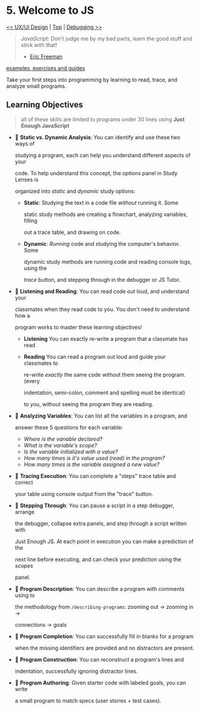 # 5. Welcome to JS

[&lt;&lt; UX/UI Design](../ux-ui-design/) \| [Top](../) \| [Debugging &gt;&gt;](../debugging.md)

> _JavaScript_: Don't judge me by my bad parts, learn the good stuff and stick with that!
>
> * [Eric Freeman](https://www.oreilly.com/library/view/head-first-javascript/9781449340124/ch01.html)

[examples, exercises and guides](https://github.com/HackYourFutureBelgium/welcome-to-js)

Take your first steps into programming by learning to read, trace, and analyze small programs.

## Learning Objectives

> all of these skills are limited to programs under 30 lines using **Just Enough JavaScript**

* 🥚 **Static vs. Dynamic Analysis**: You can identify and use these two ways of

  studying a program, each can help you understand different aspects of your

  code. To help understand this concept, the _options_ panel in Study Lenses is

  organized into _static_ and _dynamic_ study options:

  * **Static**: Studying the text in a code file _without_ running it. Some

    static study methods are creating a flowchart, analyzing variables, filling

    out a trace table, and drawing on code.

  * **Dynamic**: _Running_ code and studying the computer's behavior. Some

    dynamic study methods are running code and reading console logs, using the

    _trace_ button, and stepping through in the debugger or JS Tutor.

* 🥚 **Listening and Reading**: You can read code out loud, and understand your

  classmates when they read code to you. You don't need to understand how a

  program works to master these learning objectives!

  * **Listening** You can exactly re-write a program that a classmate has read
  * **Reading** You can read a program out loud and guide your classmates to

    re-write _exactly_ the same code without them seeing the program. \(every

    indentation, semi-colon, comment and spelling must be identical\)

    to you, without seeing the program they are reading.

* 🥚 **Analyzing Variables**: You can list all the variables in a program, and

  answer these 5 questions for each variable:

  * _Where is the variable declared?_
  * _What is the variable's scope?_
  * _Is the variable initialized with a value?_
  * _How many times is it's value used \(read\) in the program?_
  * _How many times is the variable assigned a new value?_

* 🐣 **Tracing Execution**: You can complete a "steps" trace table and correct

  your table using console output from the "trace" button.

* 🐣 **Stepping Through**: You can pause a script in a step debugger, arrange

  the debugger, collapse extra panels, and step through a script written with

  Just Enough JS. At each point in execution you can make a prediction of the

  next line before executing, and can check your prediction using the _scopes_

  panel.

* 🐣 **Program Description**: You can describe a program with comments using to

  the methodology from `/describing-programs`: zooming out -&gt; zooming in -&gt;

  connections -&gt; goals

* 🐣 **Program Completion**: You can successfully fill in blanks for a program

  when the missing identifiers are provided and no distractors are present.

* 🐥 **Program Construction**: You can reconstruct a program's lines and

  indentation, successfully ignoring distractor lines.

* 🐔 **Program Authoring**: Given starter code with labeled goals, you can write

  a small program to match specs \(user stories + test cases\).

